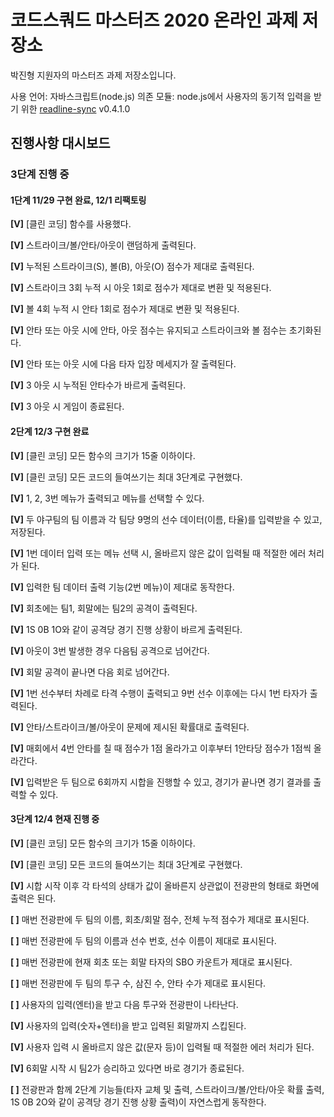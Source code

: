 # 코드스쿼드 마스터즈 2020 온라인 과제 저장소

박진형 지원자의 마스터즈 과제 저장소입니다.

사용 언어: 자바스크립트(node.js)
의존 모듈: node.js에서 사용자의 동기적 입력을 받기 위한 [readline-sync](https://www.npmjs.com/package/readline-sync) v0.4.1.0

## 진행사항 대시보드
### 3단계 진행 중

#### 1단계 11/29 구현 완료, 12/1 리팩토링

**[V]** [클린 코딩] 함수를 사용했다.

**[V]** 스트라이크/볼/안타/아웃이 랜덤하게 출력된다.

**[V]** 누적된 스트라이크(S), 볼(B), 아웃(O) 점수가 제대로 출력된다.

**[V]** 스트라이크 3회 누적 시 아웃 1회로 점수가 제대로 변환 및 적용된다.

**[V]** 볼 4회 누적 시 안타 1회로 점수가 제대로 변환 및 적용된다.

**[V]** 안타 또는 아웃 시에 안타, 아웃 점수는 유지되고 스트라이크와 볼 점수는 초기화된다.

**[V]** 안타 또는 아웃 시에 다음 타자 입장 메세지가 잘 출력된다.

**[V]** 3 아웃 시 누적된 안타수가 바르게 출력된다.

**[V]** 3 아웃 시 게임이 종료된다.

#### 2단계 12/3 구현 완료

**[V]** [클린 코딩] 모든 함수의 크기가 15줄 이하이다.

**[V]** [클린 코딩] 모든 코드의 들여쓰기는 최대 3단계로 구현했다.

**[V]** 1, 2, 3번 메뉴가 출력되고 메뉴를 선택할 수 있다.

**[V]** 두 야구팀의 팀 이름과 각 팀당 9명의 선수 데이터(이름, 타율)를 입력받을 수 있고, 저장된다.

**[V]** 1번 데이터 입력 또는 메뉴 선택 시, 올바르지 않은 값이 입력될 때 적절한 에러 처리가 된다.

**[V]** 입력한 팀 데이터 출력 기능(2번 메뉴)이 제대로 동작한다.

**[V]** 회초에는 팀1, 회말에는 팀2의 공격이 출력된다.

**[V]** 1S 0B 1O와 같이 공격당 경기 진행 상황이 바르게 출력된다.

**[V]** 아웃이 3번 발생한 경우 다음팀 공격으로 넘어간다.

**[V]** 회말 공격이 끝나면 다음 회로 넘어간다.

**[V]** 1번 선수부터 차례로 타격 수행이 출력되고 9번 선수 이후에는 다시 1번 타자가 출력된다.

**[V]** 안타/스트라이크/볼/아웃이 문제에 제시된 확률대로 출력된다.

**[V]** 매회에서 4번 안타를 칠 때 점수가 1점 올라가고 이후부터 1안타당 점수가 1점씩 올라간다.

**[V]** 입력받은 두 팀으로 6회까지 시합을 진행할 수 있고, 경기가 끝나면 경기 결과를 출력할 수 있다.

#### 3단계 12/4 현재 진행 중

**[V]** [클린 코딩] 모든 함수의 크기가 15줄 이하이다.

**[V]** [클린 코딩] 모든 코드의 들여쓰기는 최대 3단계로 구현했다.

**[V]** 시합 시작 이후 각 타석의 상태가 값이 올바른지 상관없이 전광판의 형태로 화면에 출력은 된다.

**[ ]** 매번 전광판에 두 팀의 이름, 회초/회말 점수, 전체 누적 점수가 제대로 표시된다.

**[ ]** 매번 전광판에 두 팀의 이름과 선수 번호, 선수 이름이 제대로 표시된다.

**[ ]** 매번 전광판에 현재 회초 또는 회말 타자의 SBO 카운트가 제대로 표시된다.

**[ ]** 매번 전광판에 두 팀의 투구 수, 삼진 수, 안타 수가 제대로 표시된다.

**[ ]** 사용자의 입력(엔터)을 받고 다음 투구와 전광판이 나타난다.

**[V]** 사용자의 입력(숫자+엔터)을 받고 입력된 회말까지 스킵된다.

**[V]** 사용자 입력 시 올바르지 않은 값(문자 등)이 입력될 때 적절한 에러 처리가 된다.

**[V]** 6회말 시작 시 팀2가 승리하고 있다면 바로 경기가 종료된다.

**[ ]** 전광판과 함께 2단계 기능들(타자 교체 및 출력, 스트라이크/볼/안타/아웃 확률 출력, 1S 0B 2O와 같이 공격당 경기 진행 상황 출력)이 자연스럽게 동작한다.
